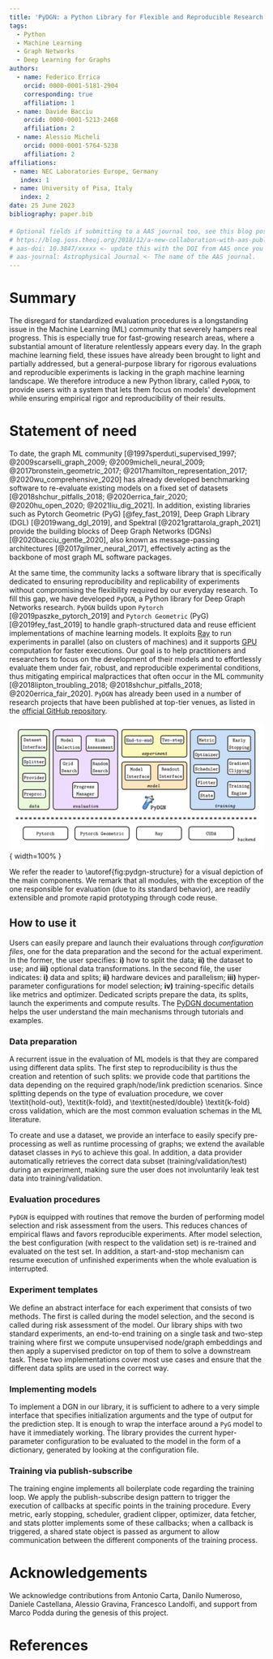 ```yaml
---
title: 'PyDGN: a Python Library for Flexible and Reproducible Research on Deep Learning for Graphs'
tags:
  - Python
  - Machine Learning
  - Graph Networks
  - Deep Learning for Graphs
authors:
  - name: Federico Errica
    orcid: 0000-0001-5181-2904
    corresponding: true
    affiliation: 1
  - name: Davide Bacciu
    orcid: 0000-0001-5213-2468
    affiliation: 2
  - name: Alessio Micheli
    orcid: 0000-0001-5764-5238
    affiliation: 2
affiliations:
 - name: NEC Laboratories Europe, Germany
   index: 1
 - name: University of Pisa, Italy
   index: 2
date: 25 June 2023
bibliography: paper.bib

# Optional fields if submitting to a AAS journal too, see this blog post:
# https://blog.joss.theoj.org/2018/12/a-new-collaboration-with-aas-publishing
# aas-doi: 10.3847/xxxxx <- update this with the DOI from AAS once you know it.
# aas-journal: Astrophysical Journal <- The name of the AAS journal.
---
```


# Summary

The disregard for standardized evaluation procedures is a longstanding issue in the Machine Learning (ML) community that severely hampers real progress. This is especially true for fast-growing research areas, where a substantial amount of literature relentlessly appears every day. In the graph machine learning field, these issues have already been brought to light and partially addressed, but a general-purpose library for rigorous evaluations and reproducible experiments is lacking in the graph machine learning landscape. We therefore introduce a new Python library, called `PyDGN`, to provide users with a system that lets them focus on models' development while ensuring empirical rigor and reproducibility of their results.

# Statement of need

To date, the graph ML community [@1997sperduti_supervised_1997; @2009scarselli_graph_2009; @2009micheli_neural_2009; @2017bronstein_geometric_2017; @2017hamilton_representation_2017; @2020wu_comprehensive_2020] has already developed benchmarking software to re-evaluate existing models on a fixed set of datasets [@2018shchur_pitfalls_2018; @2020errica_fair_2020; @2020hu_open_2020; @2021liu_dig_2021]. In addition, existing libraries such as Pytorch Geometric (PyG) [@fey_fast_2019], Deep Graph Library (DGL) [@2019wang_dgl_2019], and Spektral [@2021grattarola_graph_2021] provide the building blocks of Deep Graph Networks (DGNs) [@2020bacciu_gentle_2020], also known as message-passing architectures [@2017gilmer_neural_2017], effectively acting as the backbone of most graph ML software packages.

At the same time, the community lacks a software library that is specifically dedicated to ensuring reproducibility and replicability of experiments without compromising the flexibility required by our everyday research. To fill this gap, we have developed `PyDGN`, a Python library for Deep Graph Networks research. `PyDGN` builds upon `Pytorch` [@2019paszke_pytorch_2019] and `Pytorch Geometric` (PyG) [@2019fey_fast_2019] to handle graph-structured data and reuse efficient implementations of machine learning models. It exploits [Ray](https://www.ray.io/) to run experiments in parallel (also on clusters of machines) and it supports [GPU](https://developer.nvidia.com/cuda-toolkit) computation for faster executions. Our goal is to help practitioners and researchers to focus on the development of their models and to effortlessly evaluate them under fair, robust, and reproducible experimental conditions, thus mitigating empirical malpractices that often occur in the ML community [@2018lipton_troubling_2018; @2018shchur_pitfalls_2018; @2020errica_fair_2020]. `PyDGN` has already been used in a number of research projects that have been published at top-tier venues, as listed in the [official GitHub repository](https://github.com/diningphil/PyDGN).

![PyDGN is logically organized into different modules that cover specific aspects of the entire evaluation's pipeline, from data creation to a model's risk assessment.\label{fig:pydgn-structure}](paper.png){ width=100% }

We refer the reader to \autoref{fig:pydgn-structure} for a visual depiction of the main components. We remark that all modules, with the exception of the one responsible for evaluation (due to its standard behavior), are readily extensible and promote rapid prototyping through code reuse.

## How to use it
Users can easily prepare and launch their evaluations through *configuration files*, one for the data preparation and the second for the actual experiment. In the former, the user specifies: **i)** how to split the data; **ii)** the dataset to use; and **iii)** optional data transformations. In the second file, the user indicates: **i)** data and splits; **ii)** hardware devices and parallelism; **iii)** hyper-parameter configurations for model selection; **iv)** training-specific details like metrics and optimizer. Dedicated scripts prepare the data, its splits, launch the experiments and compute results. The [PyDGN documentation](https://pydgn.readthedocs.io/) helps the user understand the main mechanisms through tutorials and examples.

### Data preparation
A recurrent issue in the evaluation of ML models is that they are compared using different data splits. The first step to reproducibility is thus the creation and retention of such splits: we provide code that partitions the data depending on the required graph/node/link prediction scenarios. Since splitting depends on the type of evaluation procedure, we cover \textit{hold-out}, \textit{k-fold}, and \textit{nested/double} \textit{k-fold} cross validation, which are the most common evaluation schemas in the ML literature.

To create and use a dataset, we provide an interface to easily specify pre-processing as well as runtime processing of graphs; we extend the available dataset classes in `PyG` to achieve this goal. In addition, a data provider automatically retrieves the correct data subset (training/validation/test) during an experiment, making sure the user does not involuntarily leak test data into training/validation.

### Evaluation procedures
`PyDGN` is equipped with routines that remove the burden of performing model selection and risk assessment from the users. This reduces chances of empirical flaws and favors reproducible experiments. After model selection, the best configuration (with respect to the validation set) is re-trained and evaluated on the test set. In addition, a start-and-stop mechanism can resume execution of unfinished experiments when the whole evaluation is interrupted.

### Experiment templates
We define an abstract interface for each experiment that consists of two methods. The first is called during the model selection, and the second is called during risk assessment of the model. Our library ships with two standard experiments, an end-to-end training on a single task and two-step training where first we compute unsupervised node/graph embeddings and then apply a supervised predictor on top of them to solve a downstream task. These two implementations cover most use cases and ensure that the different data splits are used in the correct way.

### Implementing models
To implement a DGN in our library, it is sufficient to adhere to a very simple interface that specifies initialization arguments and the type of output for the prediction step. It is enough to wrap the interface around a `PyG` model to have it immediately working. The library provides the current hyper-parameter configuration to be evaluated to the model in the form of a dictionary, generated by looking at the configuration file.

### Training via publish-subscribe
The training engine implements all boilerplate code regarding the training loop. We apply the publish-subscribe design pattern to trigger the execution of callbacks at specific points in the training procedure. Every metric, early stopping, scheduler, gradient clipper, optimizer, data fetcher, and stats plotter implements some of these callbacks; when a callback is triggered, a shared state object is passed as argument to allow communication between the different components of the training process.

# Acknowledgements

We acknowledge contributions from Antonio Carta, Danilo Numeroso, Daniele Castellana, Alessio Gravina, Francesco Landolfi, and support from Marco Podda during the genesis of this project.

# References
